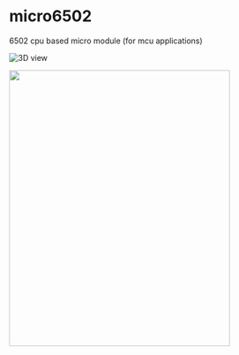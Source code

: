 # micro6502
6502 cpu based micro module (for mcu applications)

![3D view](https://github.com/digitalinvitro/micro6502/edit/master/micro65-3D.bmp)

<img src="https://github.com/digitalinvitro/micro6502/edit/master/micro65-3D.bmp" width="400" height="500"/>
